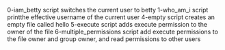 0-iam_betty script switches the current user to betty
1-who_am_i script printthe effective username of the current user
4-empty script creates an empty file called hello
5-execute script adds execute permission to the owner of the file
6-multiple_permissions script add execute permissions to the file owner and group owner, and read permissions to other users
